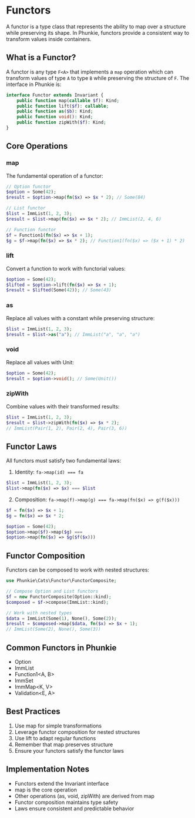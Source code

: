 # Functors

A functor is a type class that represents the ability to map over a structure while preserving its shape. In Phunkie, functors provide a consistent way to transform values inside containers.

## What is a Functor?

A functor is any type `F<A>` that implements a `map` operation which can transform values of type `A` to type `B` while preserving the structure of `F`. The interface in Phunkie is:

```php
interface Functor extends Invariant {
    public function map(callable $f): Kind;
    public function lift($f): callable;
    public function as($b): Kind;
    public function void(): Kind;
    public function zipWith($f): Kind;
}
```

## Core Operations

### map

The fundamental operation of a functor:

```php
// Option functor
$option = Some(42);
$result = $option->map(fn($x) => $x * 2); // Some(84)

// List functor
$list = ImmList(1, 2, 3);
$result = $list->map(fn($x) => $x * 2); // ImmList(2, 4, 6)

// Function functor
$f = Function1(fn($x) => $x + 1);
$g = $f->map(fn($x) => $x * 2); // Function1(fn($x) => ($x + 1) * 2)
```

### lift

Convert a function to work with functorial values:

```php
$option = Some(42);
$lifted = $option->lift(fn($x) => $x + 1);
$result = $lifted(Some(42)); // Some(43)
```

### as

Replace all values with a constant while preserving structure:

```php
$list = ImmList(1, 2, 3);
$result = $list->as("a"); // ImmList("a", "a", "a")
```

### void

Replace all values with Unit:

```php
$option = Some(42);
$result = $option->void(); // Some(Unit())
```

### zipWith

Combine values with their transformed results:

```php
$list = ImmList(1, 2, 3);
$result = $list->zipWith(fn($x) => $x * 2);
// ImmList(Pair(1, 2), Pair(2, 4), Pair(3, 6))
```

## Functor Laws

All functors must satisfy two fundamental laws:

1. Identity: `fa->map(id) === fa`
```php
$list = ImmList(1, 2, 3);
$list->map(fn($x) => $x) === $list
```

2. Composition: `fa->map(f)->map(g) === fa->map(fn($x) => g(f($x)))`
```php
$f = fn($x) => $x + 1;
$g = fn($x) => $x * 2;

$option = Some(42);
$option->map($f)->map($g) === 
$option->map(fn($x) => $g($f($x)))
```

## Functor Composition

Functors can be composed to work with nested structures:

```php
use Phunkie\Cats\Functor\FunctorComposite;

// Compose Option and List functors
$f = new FunctorComposite(Option::kind);
$composed = $f->compose(ImmList::kind);

// Work with nested types
$data = ImmList(Some(1), None(), Some(2));
$result = $composed->map($data, fn($x) => $x + 1);
// ImmList(Some(2), None(), Some(3))
```

## Common Functors in Phunkie

- Option<A>
- ImmList<A>
- Function1<A, B>
- ImmSet<A>
- ImmMap<K, V>
- Validation<E, A>

## Best Practices

1. Use map for simple transformations
2. Leverage functor composition for nested structures
3. Use lift to adapt regular functions
4. Remember that map preserves structure
5. Ensure your functors satisfy the functor laws

## Implementation Notes

- Functors extend the Invariant interface
- map is the core operation
- Other operations (as, void, zipWith) are derived from map
- Functor composition maintains type safety
- Laws ensure consistent and predictable behavior
